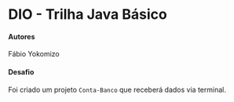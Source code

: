 # DIO - Trilha Java Básico

#### Autores
Fábio Yokomizo

#### Desafio


 Foi criado um projeto `Conta-Banco` que receberá dados via terminal. 
